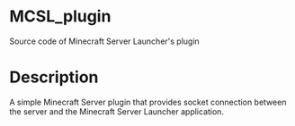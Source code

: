 # MCSL_plugin
Source code of Minecraft Server Launcher's plugin

# Description
A simple Minecraft Server plugin that provides socket connection between the server and the Minecraft Server Launcher application.
